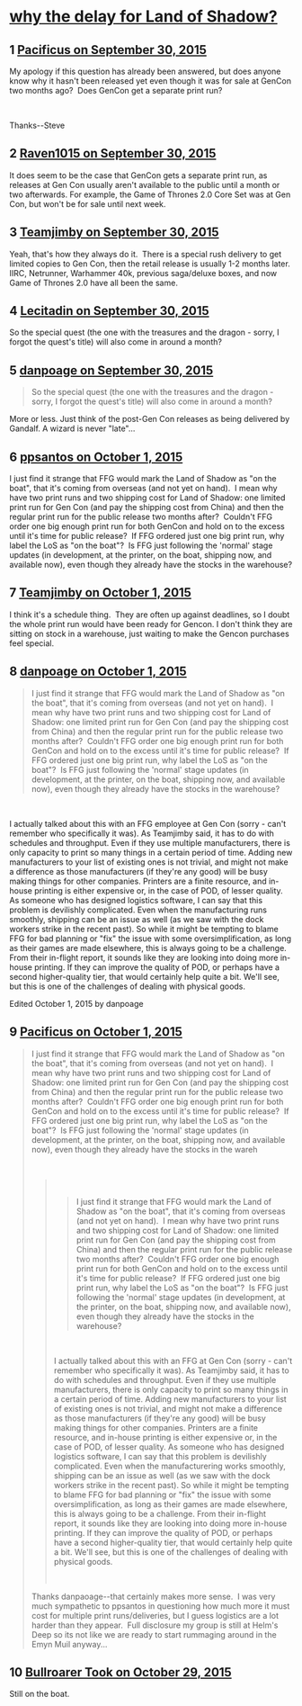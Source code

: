 # [why the delay for Land of Shadow?](https://community.fantasyflightgames.com/topic/189993-why-the-delay-for-land-of-shadow/)

## 1 [Pacificus on September 30, 2015](https://community.fantasyflightgames.com/topic/189993-why-the-delay-for-land-of-shadow/?do=findComment&comment=1827243)

My apology if this question has already been answered, but does anyone know why it hasn't been released yet even though it was for sale at GenCon two months ago?  Does GenCon get a separate print run? 

 

Thanks--Steve

## 2 [Raven1015 on September 30, 2015](https://community.fantasyflightgames.com/topic/189993-why-the-delay-for-land-of-shadow/?do=findComment&comment=1827254)

It does seem to be the case that GenCon gets a separate print run, as releases at Gen Con usually aren't available to the public until a month or two afterwards. For example, the Game of Thrones 2.0 Core Set was at Gen Con, but won't be for sale until next week. 

## 3 [Teamjimby on September 30, 2015](https://community.fantasyflightgames.com/topic/189993-why-the-delay-for-land-of-shadow/?do=findComment&comment=1827325)

Yeah, that's how they always do it.  There is a special rush delivery to get limited copies to Gen Con, then the retail release is usually 1-2 months later.  IIRC, Netrunner, Warhammer 40k, previous saga/deluxe boxes, and now Game of Thrones 2.0 have all been the same.

## 4 [Lecitadin on September 30, 2015](https://community.fantasyflightgames.com/topic/189993-why-the-delay-for-land-of-shadow/?do=findComment&comment=1827643)

So the special quest (the one with the treasures and the dragon - sorry, I forgot the quest's title) will also come in around a month?

## 5 [danpoage on September 30, 2015](https://community.fantasyflightgames.com/topic/189993-why-the-delay-for-land-of-shadow/?do=findComment&comment=1827661)

> So the special quest (the one with the treasures and the dragon - sorry, I forgot the quest's title) will also come in around a month?

More or less. Just think of the post-Gen Con releases as being delivered by Gandalf. A wizard is never "late"...

## 6 [ppsantos on October 1, 2015](https://community.fantasyflightgames.com/topic/189993-why-the-delay-for-land-of-shadow/?do=findComment&comment=1828259)

I just find it strange that FFG would mark the Land of Shadow as "on the boat", that it's coming from overseas (and not yet on hand).  I mean why have two print runs and two shipping cost for Land of Shadow: one limited print run for Gen Con (and pay the shipping cost from China) and then the regular print run for the public release two months after?  Couldn't FFG order one big enough print run for both GenCon and hold on to the excess until it's time for public release?  If FFG ordered just one big print run, why label the LoS as "on the boat"?  Is FFG just following the 'normal' stage updates (in development, at the printer, on the boat, shipping now, and available now), even though they already have the stocks in the warehouse?

## 7 [Teamjimby on October 1, 2015](https://community.fantasyflightgames.com/topic/189993-why-the-delay-for-land-of-shadow/?do=findComment&comment=1828350)

I think it's a schedule thing.  They are often up against deadlines, so I doubt the whole print run would have been ready for Gencon. I don't think they are sitting on stock in a warehouse, just waiting to make the Gencon purchases feel special.

## 8 [danpoage on October 1, 2015](https://community.fantasyflightgames.com/topic/189993-why-the-delay-for-land-of-shadow/?do=findComment&comment=1828843)

> I just find it strange that FFG would mark the Land of Shadow as "on the boat", that it's coming from overseas (and not yet on hand).  I mean why have two print runs and two shipping cost for Land of Shadow: one limited print run for Gen Con (and pay the shipping cost from China) and then the regular print run for the public release two months after?  Couldn't FFG order one big enough print run for both GenCon and hold on to the excess until it's time for public release?  If FFG ordered just one big print run, why label the LoS as "on the boat"?  Is FFG just following the 'normal' stage updates (in development, at the printer, on the boat, shipping now, and available now), even though they already have the stocks in the warehouse?

 

I actually talked about this with an FFG employee at Gen Con (sorry - can't remember who specifically it was). As Teamjimby said, it has to do with schedules and throughput. Even if they use multiple manufacturers, there is only capacity to print so many things in a certain period of time. Adding new manufacturers to your list of existing ones is not trivial, and might not make a difference as those manufacturers (if they're any good) will be busy making things for other companies. Printers are a finite resource, and in-house printing is either expensive or, in the case of POD, of lesser quality. As someone who has designed logistics software, I can say that this problem is devilishly complicated. Even when the manufacturing runs smoothly, shipping can be an issue as well (as we saw with the dock workers strike in the recent past). So while it might be tempting to blame FFG for bad planning or "fix" the issue with some oversimplification, as long as their games are made elsewhere, this is always going to be a challenge. From their in-flight report, it sounds like they are looking into doing more in-house printing. If they can improve the quality of POD, or perhaps have a second higher-quality tier, that would certainly help quite a bit. We'll see, but this is one of the challenges of dealing with physical goods.

Edited October 1, 2015 by danpoage

## 9 [Pacificus on October 1, 2015](https://community.fantasyflightgames.com/topic/189993-why-the-delay-for-land-of-shadow/?do=findComment&comment=1828861)

> I just find it strange that FFG would mark the Land of Shadow as "on the boat", that it's coming from overseas (and not yet on hand).  I mean why have two print runs and two shipping cost for Land of Shadow: one limited print run for Gen Con (and pay the shipping cost from China) and then the regular print run for the public release two months after?  Couldn't FFG order one big enough print run for both GenCon and hold on to the excess until it's time for public release?  If FFG ordered just one big print run, why label the LoS as "on the boat"?  Is FFG just following the 'normal' stage updates (in development, at the printer, on the boat, shipping now, and available now), even though they already have the stocks in the wareh
> 
>  
> 
> >  
> > 
> > > I just find it strange that FFG would mark the Land of Shadow as "on the boat", that it's coming from overseas (and not yet on hand).  I mean why have two print runs and two shipping cost for Land of Shadow: one limited print run for Gen Con (and pay the shipping cost from China) and then the regular print run for the public release two months after?  Couldn't FFG order one big enough print run for both GenCon and hold on to the excess until it's time for public release?  If FFG ordered just one big print run, why label the LoS as "on the boat"?  Is FFG just following the 'normal' stage updates (in development, at the printer, on the boat, shipping now, and available now), even though they already have the stocks in the warehouse?
> > 
> >  
> > 
> > I actually talked about this with an FFG at Gen Con (sorry - can't remember who specifically it was). As Teamjimby said, it has to do with schedules and throughput. Even if they use multiple manufacturers, there is only capacity to print so many things in a certain period of time. Adding new manufacturers to your list of existing ones is not trivial, and might not make a difference as those manufacturers (if they're any good) will be busy making things for other companies. Printers are a finite resource, and in-house printing is either expensive or, in the case of POD, of lesser quality. As someone who has designed logistics software, I can say that this problem is devilishly complicated. Even when the manufacturering works smoothly, shipping can be an issue as well (as we saw with the dock workers strike in the recent past). So while it might be tempting to blame FFG for bad planning or "fix" the issue with some oversimplification, as long as their games are made elsewhere, this is always going to be a challenge. From their in-flight report, it sounds like they are looking into doing more in-house printing. If they can improve the quality of POD, or perhaps have a second higher-quality tier, that would certainly help quite a bit. We'll see, but this is one of the challenges of dealing with physical goods.
> > 
> >  
> 
> Thanks danpaoage--that certainly makes more sense.  I was very much sympathetic to ppsantos in questioning how much more it must cost for multiple print runs/deliveries, but I guess logistics are a lot harder than they appear.  Full disclosure my group is still at Helm's Deep so its not like we are ready to start rummaging around in the Emyn Muil anyway...

## 10 [Bullroarer Took on October 29, 2015](https://community.fantasyflightgames.com/topic/189993-why-the-delay-for-land-of-shadow/?do=findComment&comment=1870545)

Still on the boat.

